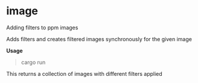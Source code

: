 # image

Adding filters to ppm images

Adds filters and creates filtered images synchronously for the given image

**Usage**
> cargo run <path>

This returns a collection of images with different filters applied
